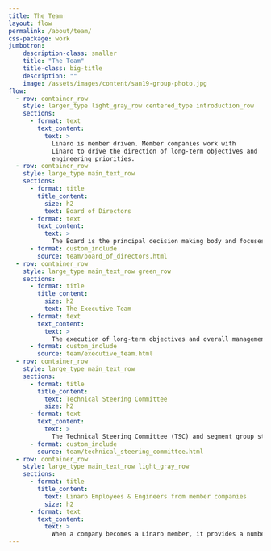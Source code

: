 ```yaml
---
title: The Team
layout: flow
permalink: /about/team/
css-package: work
jumbotron:
    description-class: smaller
    title: "The Team"
    title-class: big-title
    description: ""
    image: /assets/images/content/san19-group-photo.jpg
flow:
  - row: container_row
    style: larger_type light_gray_row centered_type introduction_row
    sections:
      - format: text
        text_content:
          text: >
            Linaro is member driven. Member companies work with
            Linaro to drive the direction of long-term objectives and
            engineering priorities.
  - row: container_row
    style: large_type main_text_row
    sections:
      - format: title
        title_content:
          size: h2
          text: Board of Directors
      - format: text
        text_content:
          text: >
            The Board is the principal decision making body and focuses on ensuring the organization is moving toward its strategic mission. It consists of Linaro member representatives and Linaro’s CEO.
      - format: custom_include
        source: team/board_of_directors.html
  - row: container_row
    style: large_type main_text_row green_row
    sections:
      - format: title
        title_content:
          size: h2
          text: The Executive Team
      - format: text
        text_content:
          text: >
            The execution of long-term objectives and overall management of the company is assigned to the Linaro executive management team. The executive team is responsible for the operational success of the business and achieves this by managing the “day to day” logistics of running a software engineering company.
      - format: custom_include
        source: team/executive_team.html
  - row: container_row
    style: large_type main_text_row
    sections:
      - format: title
        title_content:
          text: Technical Steering Committee
          size: h2
      - format: text
        text_content:
          text: >
            The Technical Steering Committee (TSC) and segment group steering committees are responsible deciding what engineering work needs to be done, when and how. The TSC includes senior engineers from each of the Linaro member companies, a representative from each segment engineering group, plus Linaro’s CEO, CTO and VP of Engineering.
      - format: custom_include
        source: team/technical_steering_committee.html
  - row: container_row
    style: large_type main_text_row light_gray_row
    sections:
      - format: title
        title_content:
          text: Linaro Employees & Engineers from member companies
          size: h2
      - format: text
        text_content:
          text: >
            When a company becomes a Linaro member, it provides a number of engineers to work with Linaro engineers. As such, Linaro is made up of employees and engineers from member companies who work together to help achieve the success of the company. When an employee or engineer from a member company  has worked at Linaro for five years, they receive an award. Check out [this page](/awards/) to see some of our talented experts.
---
```


